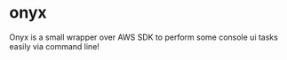# onyx

Onyx is a small wrapper over AWS SDK to perform some console ui tasks easily via command line!
